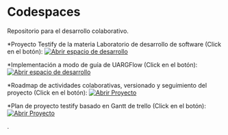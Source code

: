 # Codespaces
Repositorio para el desarrollo colaborativo.

*Proyecto Testify de la materia Laboratorio de desarrollo de software (Click en el botón): [![Abrir espacio de desarrollo](https://img.shields.io/badge/Ir-a%20Testify-24292e?style=for-the-badge&logo=github)](https://codespaces.new/Levipichun/testify/tree/pruebas)



*Implementación a modo de guía de UARGFlow (Click en el botón): [![Abrir espacio de desarrollo](https://img.shields.io/badge/Ir-a%20UARGFlow-24292e?style=for-the-badge&logo=github)](https://codespaces.new/Levipichun/uargflow/tree/pruebas)


*Roadmap de actividades colaborativas, versionado y seguimiento del proyecto (Click en el botón): [![Abrir Proyecto](https://img.shields.io/badge/Ir-al%20proyecto-24292e?style=for-the-badge&logo=github)](https://github.com/users/Levipichun/projects/2/views/2)


*Plan de proyecto testify basado en Gantt de trello (Click en el botón): [![Abrir Proyecto](https://img.shields.io/badge/Ir-al%20plan-24292e?style=for-the-badge&logo=github)](https://app.teamgantt.com/projects/gantt?ids=4055175)

.

